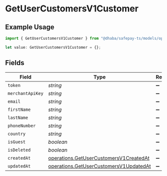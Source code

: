 # GetUserCustomersV1Customer

## Example Usage

```typescript
import { GetUserCustomersV1Customer } from "@dhaba/safepay-ts/models/operations";

let value: GetUserCustomersV1Customer = {};
```

## Fields

| Field                                                                                            | Type                                                                                             | Required                                                                                         | Description                                                                                      |
| ------------------------------------------------------------------------------------------------ | ------------------------------------------------------------------------------------------------ | ------------------------------------------------------------------------------------------------ | ------------------------------------------------------------------------------------------------ |
| `token`                                                                                          | *string*                                                                                         | :heavy_minus_sign:                                                                               | N/A                                                                                              |
| `merchantApiKey`                                                                                 | *string*                                                                                         | :heavy_minus_sign:                                                                               | N/A                                                                                              |
| `email`                                                                                          | *string*                                                                                         | :heavy_minus_sign:                                                                               | N/A                                                                                              |
| `firstName`                                                                                      | *string*                                                                                         | :heavy_minus_sign:                                                                               | N/A                                                                                              |
| `lastName`                                                                                       | *string*                                                                                         | :heavy_minus_sign:                                                                               | N/A                                                                                              |
| `phoneNumber`                                                                                    | *string*                                                                                         | :heavy_minus_sign:                                                                               | N/A                                                                                              |
| `country`                                                                                        | *string*                                                                                         | :heavy_minus_sign:                                                                               | N/A                                                                                              |
| `isGuest`                                                                                        | *boolean*                                                                                        | :heavy_minus_sign:                                                                               | N/A                                                                                              |
| `isDeleted`                                                                                      | *boolean*                                                                                        | :heavy_minus_sign:                                                                               | N/A                                                                                              |
| `createdAt`                                                                                      | [operations.GetUserCustomersV1CreatedAt](../../models/operations/getusercustomersv1createdat.md) | :heavy_minus_sign:                                                                               | N/A                                                                                              |
| `updatedAt`                                                                                      | [operations.GetUserCustomersV1UpdatedAt](../../models/operations/getusercustomersv1updatedat.md) | :heavy_minus_sign:                                                                               | N/A                                                                                              |